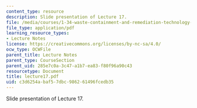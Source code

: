 ```yaml
---
content_type: resource
description: Slide presentation of Lecture 17.
file: /media/courses/1-34-waste-containment-and-remediation-technology-spring-2004/c3d6254abaf57dbc986261496fcedb35_lecture17.pdf
file_type: application/pdf
learning_resource_types:
- Lecture Notes
license: https://creativecommons.org/licenses/by-nc-sa/4.0/
ocw_type: OCWFile
parent_title: Lecture Notes
parent_type: CourseSection
parent_uid: 285e7c0a-3c47-a1b7-ea83-f80f96a90c43
resourcetype: Document
title: lecture17.pdf
uid: c3d6254a-baf5-7dbc-9862-61496fcedb35
---
```

Slide presentation of Lecture 17.